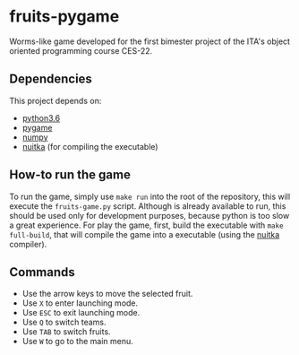 # fruits-pygame
Worms-like game developed for the first bimester project of the ITA's object oriented programming course CES-22.

## Dependencies
This project depends on:
- [python3.6](python.org)
- [pygame](pygame.org)
- [numpy](pypi.org/project/numpy/)
- [nuitka](nuitka.net) (for compiling the executable)

## How-to run the game
To run the game, simply use `make run` into the root of the repository, this will execute the
`fruits-game.py` script. Although is already available to run, this should be used only for development purposes,
because python is too slow a great experience. For play the game, first, build the executable with
`make full-build`, that will compile the game into a executable (using the [nuitka](nuitka.net) compiler).

## Commands
- Use the arrow keys to move the selected fruit.
- Use `X` to enter launching mode.
- Use `ESC` to exit launching mode.
- Use `Q` to switch teams.
- Use `TAB` to switch fruits.
- Use `W` to go to the main menu.

